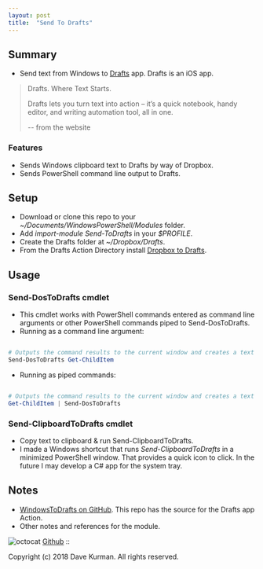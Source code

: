 ```yaml
---
layout: post
title:  "Send To Drafts"
---
```


## Summary

* Send text from Windows to [Drafts](https://getdrafts.com/) app. Drafts is an iOS app.

> Drafts. Where Text Starts.
>
> Drafts lets you turn text into action – it’s a quick notebook, handy editor, and writing automation tool, all in one.
>
> -- from the website

### Features

* Sends Windows clipboard text to Drafts by way of Dropbox.
* Sends PowerShell command line output to Drafts.

## Setup

* Download or clone this repo to your _~/Documents/WindowsPowerShell/Modules_ folder.
* Add _import-module Send-ToDrafts_ in your _$PROFILE_.
* Create the Drafts folder at _~/Dropbox/Drafts_.
* From the Drafts Action Directory install [Dropbox to Drafts](https://actions.getdrafts.com/a/1Qq).

## Usage

### Send-DosToDrafts cmdlet

* This cmdlet works with PowerShell commands entered as command line arguments or other PowerShell commands piped to Send-DosToDrafts.
* Running as a command line argument:

```powershell

# Outputs the command results to the current window and creates a text file with the output in ~/Dropbox/Drafts
Send-DosToDrafts Get-ChildItem

```

* Running as piped commands:

```powershell

# Outputs the command results to the current window and creates a text file with the output in ~/Dropbox/Drafts
Get-ChildItem | Send-DosToDrafts

```

### Send-ClipboardToDrafts cmdlet

* Copy text to clipboard & run Send-ClipboardToDrafts.
* I made a Windows shortcut that runs _Send-ClipboardToDrafts_ in a minimized PowerShell window.  That provides a quick icon to click.  In the future I may develop a C# app for the system tray.

## Notes

* [WindowsToDrafts on GitHub](https://github.com/p7th0n/WindowsToDrafts). This repo has the source for the Drafts app Action.
* Other notes and references for the module.

![octocat](https://github.com/favicon.ico) [Github](https://github.com/p7th0n) ::

Copyright (c) 2018 Dave Kurman. All rights reserved.